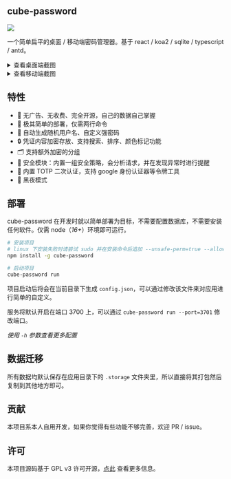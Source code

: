 ## cube-password

![](https://img.shields.io/npm/v/cube-password)

一个简单扁平的桌面 / 移动端密码管理器。基于 react / koa2 / sqlite / typescript / antd。

<details>
    <summary style="cursor:pointer">查看桌面端截图</summary>
    <a href="https://imgse.com/i/pim69xK"><img src="https://z1.ax1x.com/2023/10/30/pim69xK.png" alt="登录"></a>
    <a href="https://imgse.com/i/pim6Fqe"><img src="https://z1.ax1x.com/2023/10/30/pim6Fqe.png" alt="列表"></a>
    <a href="https://imgse.com/i/pim6AVH"><img src="https://z1.ax1x.com/2023/10/30/pim6AVH.png" alt="详情"></a>
    <a href="https://imgse.com/i/pim6p26"><img src="https://z1.ax1x.com/2023/10/30/pim6p26.png" alt="编辑"></a>
</details>

<details>
    <summary style="cursor:pointer">查看移动端截图</summary>
    <div style="display: flex; align-items: center;">
        <a href="https://imgse.com/i/pim6PKO"><img src="https://z1.ax1x.com/2023/10/30/pim6PKO.png" alt="移动端登录"></a>
        <a href="https://imgse.com/i/pim6irD"><img src="https://z1.ax1x.com/2023/10/30/pim6irD.png" alt="移动端列表"></a>
        <a href="https://imgse.com/i/pim6S8x"><img src="https://z1.ax1x.com/2023/10/30/pim6S8x.png" alt="移动端设置"></a>
        <a href="https://imgse.com/i/pimyzP1"><img src="https://z1.ax1x.com/2023/10/30/pimyzP1.png" alt="移动端搜索"></a>
    </div>
</details>

## 特性

- 🚫 无广告、无收费、完全开源，自己的数据自己掌握
- 🚀 极其简单的部署，仅需两行命令
- 🔀 自动生成随机用户名、自定义强密码
- 🔒 凭证内容加密存放、支持搜索、排序、颜色标记功能
- 🗂 支持额外加密的分组
- 🏹 安全模块：内置一组安全策略，会分析请求，并在发现异常时进行提醒
- 🛒 内置 TOTP 二次认证，支持 google 身份认证器等令牌工具
- 🌙 黑夜模式

## 部署

cube-password 在开发时就以简单部署为目标，不需要配置数据库，不需要安装任何软件。仅需 node（*16+*）环境即可运行。

```bash
# 安装项目
# linux 下安装失败时请尝试 sudo 并在安装命令后追加 --unsafe-perm=true --allow-root 参数
npm install -g cube-password

# 启动项目
cube-password run
```

项目启动后将会在当前目录下生成 `config.json`，可以通过修改该文件来对应用进行简单的自定义。

服务将默认开启在端口 3700 上，可以通过 `cube-password run --port=3701` 修改端口。

*使用 `-h` 参数查看更多配置*

## 数据迁移

所有数据均默认保存在应用目录下的 `.storage` 文件夹里，所以直接将其打包然后复制到其他地方即可。

## 贡献

本项目系本人自用开发，如果你觉得有些功能不够完善，欢迎 PR / issue。

## 许可

本项目源码基于 GPL v3 许可开源，[点此](https://github.com/HoPGoldy/cube-password/blob/master/LICENSE) 查看更多信息。
